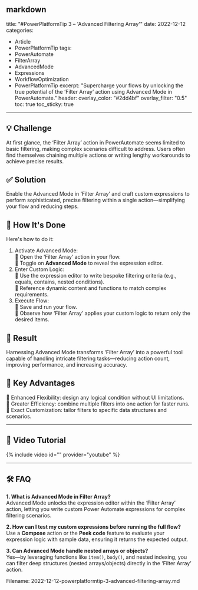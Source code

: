 markdown
---
title: "#PowerPlatformTip 3 – 'Advanced Filtering Array'"
date: 2022-12-12
categories:
  - Article
  - PowerPlatformTip
tags:
  - PowerAutomate
  - FilterArray
  - AdvancedMode
  - Expressions
  - WorkflowOptimization
  - PowerPlatformTip
excerpt: "Supercharge your flows by unlocking the true potential of the ‘Filter Array’ action using Advanced Mode in PowerAutomate."
header:
  overlay_color: "#2dd4bf"
  overlay_filter: "0.5"
toc: true
toc_sticky: true
---

## 💡 Challenge
At first glance, the ‘Filter Array’ action in PowerAutomate seems limited to basic filtering, making complex scenarios difficult to address. Users often find themselves chaining multiple actions or writing lengthy workarounds to achieve precise results.

## ✅ Solution
Enable the Advanced Mode in ‘Filter Array’ and craft custom expressions to perform sophisticated, precise filtering within a single action—simplifying your flow and reducing steps.

## 🔧 How It's Done
Here's how to do it:
1. Activate Advanced Mode:  
   🔸 Open the ‘Filter Array’ action in your flow.  
   🔸 Toggle on **Advanced Mode** to reveal the expression editor.  
2. Enter Custom Logic:  
   🔸 Use the expression editor to write bespoke filtering criteria (e.g., equals, contains, nested conditions).  
   🔸 Reference dynamic content and functions to match complex requirements.  
3. Execute Flow:  
   🔸 Save and run your flow.  
   🔸 Observe how ‘Filter Array’ applies your custom logic to return only the desired items.

## 🎉 Result
Harnessing Advanced Mode transforms ‘Filter Array’ into a powerful tool capable of handling intricate filtering tasks—reducing action count, improving performance, and increasing accuracy.

## 🌟 Key Advantages
🔸 Enhanced Flexibility: design any logical condition without UI limitations.  
🔸 Greater Efficiency: combine multiple filters into one action for faster runs.  
🔸 Exact Customization: tailor filters to specific data structures and scenarios.

---

## 🎥 Video Tutorial
{% include video id="" provider="youtube" %}

---

## 🛠️ FAQ
**1. What is Advanced Mode in Filter Array?**  
Advanced Mode unlocks the expression editor within the ‘Filter Array’ action, letting you write custom Power Automate expressions for complex filtering scenarios.

**2. How can I test my custom expressions before running the full flow?**  
Use a **Compose** action or the **Peek code** feature to evaluate your expression logic with sample data, ensuring it returns the expected output.

**3. Can Advanced Mode handle nested arrays or objects?**  
Yes—by leveraging functions like `item()`, `body()`, and nested indexing, you can filter deep structures (nested arrays/objects) directly in the ‘Filter Array’ action.


Filename: 2022-12-12-powerplatformtip-3-advanced-filtering-array.md